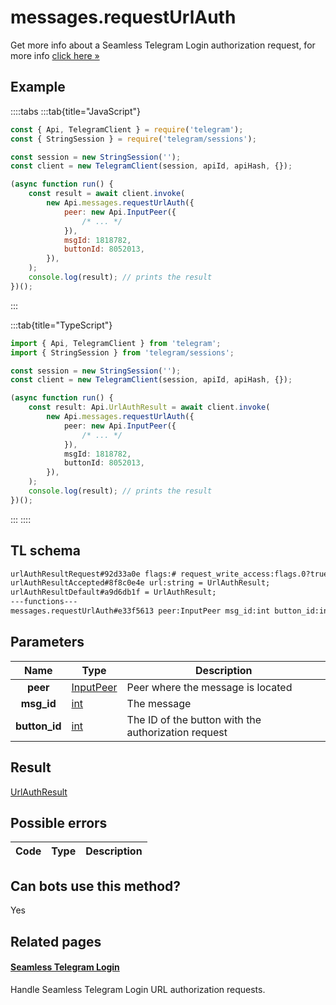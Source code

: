 # messages.requestUrlAuth

Get more info about a Seamless Telegram Login authorization request, for more info [click here »](https://core.telegram.org/api/url-authorization)

## Example

::::tabs
:::tab{title="JavaScript"}

```js
const { Api, TelegramClient } = require('telegram');
const { StringSession } = require('telegram/sessions');

const session = new StringSession('');
const client = new TelegramClient(session, apiId, apiHash, {});

(async function run() {
    const result = await client.invoke(
        new Api.messages.requestUrlAuth({
            peer: new Api.InputPeer({
                /* ... */
            }),
            msgId: 1818782,
            buttonId: 8052013,
        }),
    );
    console.log(result); // prints the result
})();
```

:::

:::tab{title="TypeScript"}

```ts
import { Api, TelegramClient } from 'telegram';
import { StringSession } from 'telegram/sessions';

const session = new StringSession('');
const client = new TelegramClient(session, apiId, apiHash, {});

(async function run() {
    const result: Api.UrlAuthResult = await client.invoke(
        new Api.messages.requestUrlAuth({
            peer: new Api.InputPeer({
                /* ... */
            }),
            msgId: 1818782,
            buttonId: 8052013,
        }),
    );
    console.log(result); // prints the result
})();
```

:::
::::

## TL schema

```txt
urlAuthResultRequest#92d33a0e flags:# request_write_access:flags.0?true bot:User domain:string = UrlAuthResult;
urlAuthResultAccepted#8f8c0e4e url:string = UrlAuthResult;
urlAuthResultDefault#a9d6db1f = UrlAuthResult;
---functions---
messages.requestUrlAuth#e33f5613 peer:InputPeer msg_id:int button_id:int = UrlAuthResult;
```

## Parameters

|     Name      | Type                                                  | Description                                         |
| :-----------: | ----------------------------------------------------- | --------------------------------------------------- |
|   **peer**    | [InputPeer](https://core.telegram.org/type/InputPeer) | Peer where the message is located                   |
|  **msg_id**   | [int](https://core.telegram.org/type/int)             | The message                                         |
| **button_id** | [int](https://core.telegram.org/type/int)             | The ID of the button with the authorization request |

## Result

[UrlAuthResult](https://core.telegram.org/type/UrlAuthResult)

## Possible errors

| Code | Type | Description |
| :--: | ---- | ----------- |

## Can bots use this method?

Yes

## Related pages

#### [Seamless Telegram Login](https://core.telegram.org/api/url-authorization)

Handle Seamless Telegram Login URL authorization requests.
